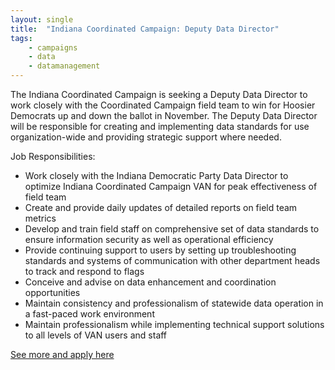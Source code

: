 ```yaml
---
layout: single
title:  "Indiana Coordinated Campaign: Deputy Data Director"
tags: 
    - campaigns
    - data
    - datamanagement
---
```


The Indiana Coordinated Campaign is seeking a Deputy Data Director to work closely with the Coordinated Campaign field team to win for Hoosier Democrats up and down the ballot in
November. The Deputy Data Director will be responsible for creating and implementing data standards for use organization-wide and providing strategic support where needed.

Job Responsibilities:

* Work closely with the Indiana Democratic Party Data Director to optimize Indiana Coordinated Campaign VAN for peak effectiveness of field team
* Create and provide daily updates of detailed reports on field team metrics
* Develop and train field staff on comprehensive set of data standards to ensure information security as well as operational efficiency
* Provide continuing support to users by setting up troubleshooting standards and systems of communication with other department heads to track and respond to flags
* Conceive and advise on data enhancement and coordination opportunities
* Maintain consistency and professionalism of statewide data operation in a fast-paced work environment
* Maintain professionalism while implementing technical support solutions to all levels of VAN users and staff

[See more and apply here](https://drive.google.com/file/d/0B9_aAEjlRGgQM1VDNG1IRmtROVc2M1lnR1pFd29lcGlZNVJB/view?usp=sharing)
